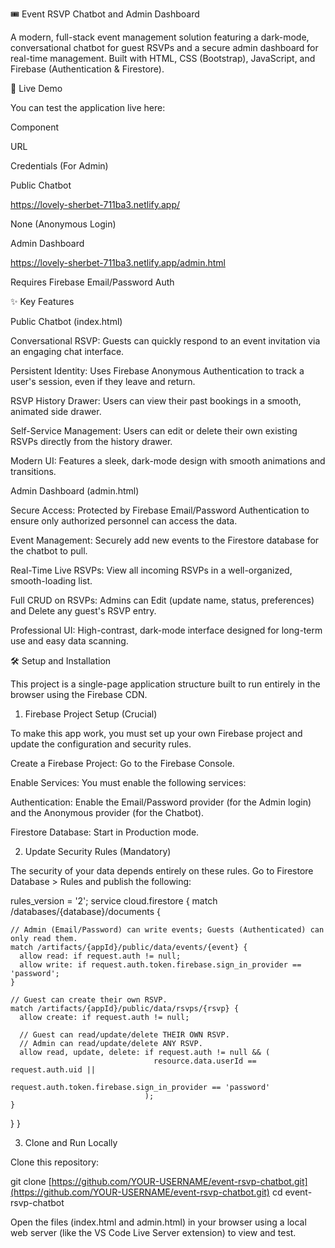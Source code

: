 🎟️ Event RSVP Chatbot and Admin Dashboard

A modern, full-stack event management solution featuring a dark-mode, conversational chatbot for guest RSVPs and a secure admin dashboard for real-time management. Built with HTML, CSS (Bootstrap), JavaScript, and Firebase (Authentication & Firestore).

🚀 Live Demo

You can test the application live here:

Component

URL

Credentials (For Admin)

Public Chatbot

https://lovely-sherbet-711ba3.netlify.app/

None (Anonymous Login)

Admin Dashboard

https://lovely-sherbet-711ba3.netlify.app/admin.html

Requires Firebase Email/Password Auth

✨ Key Features

Public Chatbot (index.html)

Conversational RSVP: Guests can quickly respond to an event invitation via an engaging chat interface.

Persistent Identity: Uses Firebase Anonymous Authentication to track a user's session, even if they leave and return.

RSVP History Drawer: Users can view their past bookings in a smooth, animated side drawer.

Self-Service Management: Users can edit or delete their own existing RSVPs directly from the history drawer.

Modern UI: Features a sleek, dark-mode design with smooth animations and transitions.

Admin Dashboard (admin.html)

Secure Access: Protected by Firebase Email/Password Authentication to ensure only authorized personnel can access the data.

Event Management: Securely add new events to the Firestore database for the chatbot to pull.

Real-Time Live RSVPs: View all incoming RSVPs in a well-organized, smooth-loading list.

Full CRUD on RSVPs: Admins can Edit (update name, status, preferences) and Delete any guest's RSVP entry.

Professional UI: High-contrast, dark-mode interface designed for long-term use and easy data scanning.

🛠️ Setup and Installation

This project is a single-page application structure built to run entirely in the browser using the Firebase CDN.

1. Firebase Project Setup (Crucial)

To make this app work, you must set up your own Firebase project and update the configuration and security rules.

Create a Firebase Project: Go to the Firebase Console.

Enable Services: You must enable the following services:

Authentication: Enable the Email/Password provider (for the Admin login) and the Anonymous provider (for the Chatbot).

Firestore Database: Start in Production mode.

2. Update Security Rules (Mandatory)

The security of your data depends entirely on these rules. Go to Firestore Database > Rules and publish the following:

rules_version = '2';
service cloud.firestore {
  match /databases/{database}/documents {
    
    // Admin (Email/Password) can write events; Guests (Authenticated) can only read them.
    match /artifacts/{appId}/public/data/events/{event} {
      allow read: if request.auth != null;
      allow write: if request.auth.token.firebase.sign_in_provider == 'password';
    }

    // Guest can create their own RSVP.
    match /artifacts/{appId}/public/data/rsvps/{rsvp} {
      allow create: if request.auth != null;

      // Guest can read/update/delete THEIR OWN RSVP.
      // Admin can read/update/delete ANY RSVP.
      allow read, update, delete: if request.auth != null && (
                                    resource.data.userId == request.auth.uid ||
                                    request.auth.token.firebase.sign_in_provider == 'password'
                                  );
    }
  }
}


3. Clone and Run Locally

Clone this repository:

git clone [https://github.com/YOUR-USERNAME/event-rsvp-chatbot.git](https://github.com/YOUR-USERNAME/event-rsvp-chatbot.git)
cd event-rsvp-chatbot


Open the files (index.html and admin.html) in your browser using a local web server (like the VS Code Live Server extension) to view and test.
